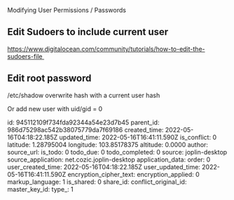 Modifying User Permissions / Passwords 

## Edit Sudoers to include current user

https://www.digitalocean.com/community/tutorials/how-to-edit-the-sudoers-file 

## Edit root password

/etc/shadow overwrite hash with a current user hash

Or add new user with uid/gid = 0

id: 945112109f734fda92344a54e23d7b45
parent_id: 986d75298ac542b38075779da7f69186
created_time: 2022-05-16T04:18:22.185Z
updated_time: 2022-05-16T16:41:11.590Z
is_conflict: 0
latitude: 1.28795004
longitude: 103.85178375
altitude: 0.0000
author: 
source_url: 
is_todo: 0
todo_due: 0
todo_completed: 0
source: joplin-desktop
source_application: net.cozic.joplin-desktop
application_data: 
order: 0
user_created_time: 2022-05-16T04:18:22.185Z
user_updated_time: 2022-05-16T16:41:11.590Z
encryption_cipher_text: 
encryption_applied: 0
markup_language: 1
is_shared: 0
share_id: 
conflict_original_id: 
master_key_id: 
type_: 1